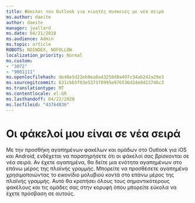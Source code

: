 ```yaml
---
title: Φάκελοι του Outlook για κινητές συσκευές με νέα σειρά
ms.author: daeite
author: daeite
manager: joallard
ms.date: 04/21/2020
ms.audience: Admin
ms.topic: article
ROBOTS: NOINDEX, NOFOLLOW
localization_priority: Normal
ms.custom:
- "3072"
- "9001111"
ms.openlocfilehash: de48e5d22eb9ea8a43250d8a497c34ab242a29e3
ms.sourcegitcommit: 631cbb5f03e5371f0995e976536d24e9d13746c3
ms.translationtype: MT
ms.contentlocale: el-GR
ms.lasthandoff: 04/22/2020
ms.locfileid: "43764836"
---
```

# <a name="my-folders-are-in-a-new-order"></a>Οι φάκελοί μου είναι σε νέα σειρά

Με την προσθήκη αγαπημένων φακέλων και ομάδων στο Outlook για iOS και Android, ενδέχεται να παρατηρήσετε ότι οι φάκελοί σας βρίσκονται σε νέα σειρά. Αν έχετε αγαπημένα, θα δείτε μια ενότητα αγαπημένων στο επάνω μέρος της πλαϊνής γραμμής. Μπορείτε να προσθέσετε αγαπημένα χρησιμοποιώντας το εικονίδιο μολυβιού κοντά στο επάνω μέρος της πλαϊνής γραμμής. Αυτό θα κρατήσει όλους τους σημαντικότερους φακέλους και τις ομάδες σας στην κορυφή όπου μπορείτε εύκολα να έχετε πρόσβαση σε αυτούς.